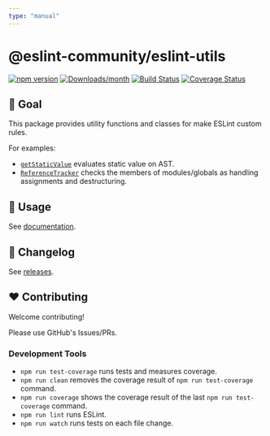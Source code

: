 ```yaml
---
type: "manual"
---
```


# @eslint-community/eslint-utils

[![npm version](https://img.shields.io/npm/v/@eslint-community/eslint-utils.svg)](https://www.npmjs.com/package/@eslint-community/eslint-utils)
[![Downloads/month](https://img.shields.io/npm/dm/@eslint-community/eslint-utils.svg)](http://www.npmtrends.com/@eslint-community/eslint-utils)
[![Build Status](https://github.com/eslint-community/eslint-utils/workflows/CI/badge.svg)](https://github.com/eslint-community/eslint-utils/actions)
[![Coverage Status](https://codecov.io/gh/eslint-community/eslint-utils/branch/main/graph/badge.svg)](https://codecov.io/gh/eslint-community/eslint-utils)

## 🏁 Goal

This package provides utility functions and classes for make ESLint custom rules.

For examples:

-   [`getStaticValue`](https://eslint-community.github.io/eslint-utils/api/ast-utils.html#getstaticvalue) evaluates static value on AST.
-   [`ReferenceTracker`](https://eslint-community.github.io/eslint-utils/api/scope-utils.html#referencetracker-class) checks the members of modules/globals as handling assignments and destructuring.

## 📖 Usage

See [documentation](https://eslint-community.github.io/eslint-utils).

## 📰 Changelog

See [releases](https://github.com/eslint-community/eslint-utils/releases).

## ❤️ Contributing

Welcome contributing!

Please use GitHub's Issues/PRs.

### Development Tools

-   `npm run test-coverage` runs tests and measures coverage.
-   `npm run clean` removes the coverage result of `npm run test-coverage` command.
-   `npm run coverage` shows the coverage result of the last `npm run test-coverage` command.
-   `npm run lint` runs ESLint.
-   `npm run watch` runs tests on each file change.
